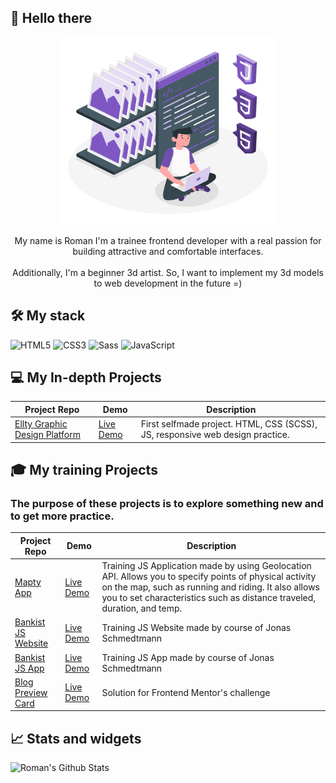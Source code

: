 ## 👋 Hello there 

<div id="header" align="center">
  <img src="https://raw.githubusercontent.com/danielmrz-dev/danielmrz-dev/main/assets/Static%20assets.gif" width="350" height="300"/>

My name is Roman I'm a trainee frontend developer with a real passion for building attractive and comfortable interfaces.<br>
<br>
Additionally, I'm a beginner 3d artist. So, I want to implement my 3d models to web development in the future =)
</div>


## 🛠️ My stack

![HTML5](https://img.shields.io/badge/html5-%23E34F26.svg?style=for-the-badge&logo=html5&logoColor=white)
![CSS3](https://img.shields.io/badge/css3-%231572B6.svg?style=for-the-badge&logo=css3&logoColor=white)
![Sass](https://img.shields.io/badge/Sass-%23CC6699?style=for-the-badge&logo=Sass&logoColor=%23fff)
![JavaScript](https://img.shields.io/badge/javascript-%23323330.svg?style=for-the-badge&logo=javascript&logoColor=%23F7DF1E)


## 💻 My In-depth Projects

| Project Repo | Demo | Description |
| -- | -- | -- |
| [Ellty Graphic Design Platform](https://github.com/AfterWaGa/ellty) | [Live Demo](https://afterwaga.github.io/ellty/) | First selfmade project. HTML, CSS (SCSS), JS, responsive web design practice. |


## :mortar_board: My training Projects
### The purpose of these projects is to explore something new and to get more practice.

| Project Repo | Demo | Description |
| -- | -- | -- |
| [Mapty App](https://github.com/AfterWaGa/Mapty-App) | [Live Demo](https://afterwaga.github.io/Mapty-App/) | Training JS Application made by using Geolocation API. Allows you to specify points of physical activity on the map, such as running and riding. It also allows you to set characteristics such as distance traveled, duration, and temp. |
| [Bankist JS Website](https://github.com/AfterWaGa/Bankist-Website) | [Live Demo](https://afterwaga.github.io/Bankist-Website/) | Training JS Website made by course of Jonas Schmedtmann |
| [Bankist JS App](https://github.com/AfterWaGa/Bankist) | [Live Demo](https://afterwaga.github.io/Bankist/) | Training JS App made by course of Jonas Schmedtmann |
| [Blog Preview Card](https://github.com/AfterWaGa/Preview-Card) | [Live Demo](https://afterwaga.github.io/FM_Preview-Card/) | Solution for Frontend Mentor's challenge |


## 📈 Stats and widgets

![Roman's Github Stats](https://github-readme-stats.vercel.app/api/top-langs/?username=AfterWaGa&theme=tokyonight&show_icons=true)




